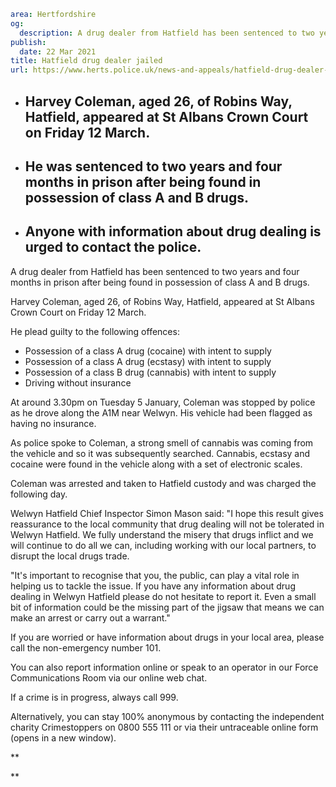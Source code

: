 ```yaml
area: Hertfordshire
og:
  description: A drug dealer from Hatfield has been sentenced to two years and four months in prison after being found in possession of class A and B drugs.
publish:
  date: 22 Mar 2021
title: Hatfield drug dealer jailed
url: https://www.herts.police.uk/news-and-appeals/hatfield-drug-dealer-jailed-1338b
```

* ## Harvey Coleman, aged 26, of Robins Way, Hatfield, appeared at St Albans Crown Court on Friday 12 March.

 * ## He was sentenced to two years and four months in prison after being found in possession of class A and B drugs.

 * ## Anyone with information about drug dealing is urged to contact the police.

A drug dealer from Hatfield has been sentenced to two years and four months in prison after being found in possession of class A and B drugs.

Harvey Coleman, aged 26, of Robins Way, Hatfield, appeared at St Albans Crown Court on Friday 12 March.

He plead guilty to the following offences:

 * Possession of a class A drug (cocaine) with intent to supply
 * Possession of a class A drug (ecstasy) with intent to supply
 * Possession of a class B drug (cannabis) with intent to supply
 * Driving without insurance

At around 3.30pm on Tuesday 5 January, Coleman was stopped by police as he drove along the A1M near Welwyn. His vehicle had been flagged as having no insurance.

As police spoke to Coleman, a strong smell of cannabis was coming from the vehicle and so it was subsequently searched. Cannabis, ecstasy and cocaine were found in the vehicle along with a set of electronic scales.

Coleman was arrested and taken to Hatfield custody and was charged the following day.

Welwyn Hatfield Chief Inspector Simon Mason said: "I hope this result gives reassurance to the local community that drug dealing will not be tolerated in Welwyn Hatfield. We fully understand the misery that drugs inflict and we will continue to do all we can, including working with our local partners, to disrupt the local drugs trade.

"It's important to recognise that you, the public, can play a vital role in helping us to tackle the issue. If you have any information about drug dealing in Welwyn Hatfield please do not hesitate to report it. Even a small bit of information could be the missing part of the jigsaw that means we can make an arrest or carry out a warrant."

If you are worried or have information about drugs in your local area, please call the non-emergency number 101.

You can also report information online or speak to an operator in our Force Communications Room via our online web chat.

If a crime is in progress, always call 999.

Alternatively, you can stay 100% anonymous by contacting the independent charity Crimestoppers on 0800 555 111 or via their untraceable online form (opens in a new window).

**

**
